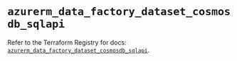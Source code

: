 # `azurerm_data_factory_dataset_cosmosdb_sqlapi`

Refer to the Terraform Registry for docs: [`azurerm_data_factory_dataset_cosmosdb_sqlapi`](https://registry.terraform.io/providers/hashicorp/azurerm/4.6.0/docs/resources/data_factory_dataset_cosmosdb_sqlapi).
